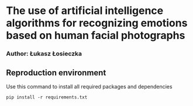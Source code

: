 # The use of artificial intelligence algorithms for recognizing emotions based on human facial photographs
### Author: Łukasz Łosieczka

## Reproduction environment
Use this command to install all required packages and dependencies
````
pip install -r requirements.txt
````
